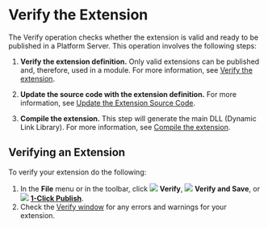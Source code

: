 # Verify the Extension

The Verify operation checks whether the extension is valid and ready to be published in a Platform Server. This operation involves the following steps:

1. **Verify the extension definition.** Only valid extensions can be published and, therefore, used in a module. For more information, see [Verify the extension](<extension-verify-definition.md>).

1. **Update the source code with the extension definition.** For more information, see [Update the Extension Source Code](<extension-update-source-code.md>).

1. **Compile the extension.** This step will generate the main DLL (Dynamic Link Library). For more information, see [Compile the extension](<extension-compile.md>).


## Verifying an Extension

To verify your extension do the following:
  
1. In the **File** menu or in the toolbar, click ![](images/validate.gif) **Verify**, ![](images/verify-save-icon.gif) **Verify and Save**, or ![](images/1-click-publish-icon.gif) [**1-Click Publish**](<extension-1-cp.md>).
1. Check the [Verify window](<../../../ref/integration-studio/menu/file/extension-verify-window.md>) for any errors and warnings for your extension.
